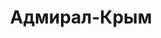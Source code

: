 --- 
title: "Адмирал-Крым" 
site: "www.admiral-crimea.ru" 
town: "Севастополь" 
tel: ["+7 978 837 1491, +7 978 826 9836, +38 0692 931207"] 
address: "Россия, АР Крым, г.Севастополь, ул.Б. Морская,41" 
mail: "" 
--- 